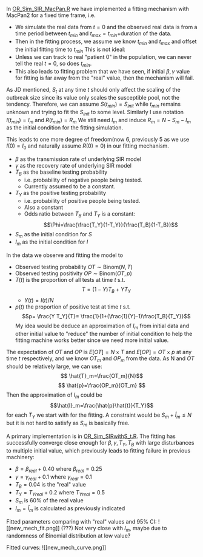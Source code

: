 In [OR_Sim_SIR_MacPan.R](OR_Sim_SIR_MacPan.R) we have implemented a fitting mechanism with MacPan2 for a fixed time frame, i.e. 
- We simulate the real data from $t=0$ and the observed real data is from a time period between $t_{min}$ and $t_{max}=t_{min}+$duration of the data.
- Then in the fitting process, we assume we know $t_{min}$ and $t_{max}$ and offset the initial fitting time to $t_{min}$
This is not ideal:
- Unless we can track to real "patient 0" in the population, we can never tell the real $t=0$, so does $t_{min}$.
- This also leads to fitting problem that we have seen, if initial $\beta, \gamma$ value for fitting is far away from the "real" value, then the mechanism will fail.

As JD mentioned, $S_t$ at any time $t$ should only affect the scaling of the outbreak size since its value only scales the susceptible pool, not the tendency.
Therefore, we can assume $S(t_{min})=S_{init}$ while $t_{min}$ remains unknown and trying to fit the $S_{init}$ to some level.
Similarly I use notation $I(t_{min})=I_m$ and $R(t_{min})=R_m$
We still need $I_m$ and induce $R_m=N-S_m-I_m$ as the initial condition for the fitting simulation.

This leads to one more degree of freedom(now 6, previously 5 as we use $I(0)=I_0$ and naturally assume $R(0)=0$) in our fitting mechanism.
- $\beta$ as the transmission rate of underlying SIR model
- $\gamma$ as the recovery rate of underlying SIR model
- $T_B$ as the baseline testing probability
	- i.e. probability of negative people being tested.
	- Currently assumed to be a constant.
- $T_Y$ as the positive testing probability
	- i.e. probability of positive people being tested.
	- Also a constant
	- Odds ratio between $T_B$ and $T_Y$ is a constant: $$\Phi=\frac{\frac{T_Y}{1-T_Y}}{\frac{T_B}{1-T_B}}$$
- $S_m$ as the initial condition for $S$
- $I_m$ as the initial condition for $I$

In the data we observe and fitting the model to
- Observed testing probability $OT \sim \text{Binom}(N,T)$ 
- Observed testing positivity $OP \sim \text{Binom}(OT,p)$ 
- $T(t)$ is the proportion of all tests at time $t$ s.t. $$T= (1-Y) T_B + Y T_Y $$
	- $Y(t)=I(t)/N$
- $p(t)$ the proportion of positive test at time $t$ s.t. $$p= \frac{Y T_Y}{T}= \frac{1}{1+(\frac{1}{Y}-1)\frac{T_B}{T_Y}}$$
My idea would be deduce an approximation of $I_m$ from initial data and other initial value to "reduce" the number of initial condition to help the fitting machine works better since we need more initial value.

The expectation of $OT$ and $OP$ is $E[OT]=N\times T$ and $E[OP]=OT \times p$ at any time $t$ respectively, and we know $OT_m$ and $OP_m$ from the data. As N and $OT$ should be relatively large, we can use:
$$ \hat{T}_m=\frac{OT_m}{N}$$$$ \hat{p}=\frac{OP_m}{OT_m} $$
Then the approximation of $I_m$ could be $$\hat{I}_m=\frac{\hat{p}\hat{t}}{T_Y}$$for each $T_Y$ we start with for the fitting.
A constraint would be $S_m+\hat{I}_m \leq N$ but it is not hard to satisfy as $S_m$ is basically free.

A primary implementation is in [OR_Sim_SIRwithS_t.R](OR_Sim_SIRwithS_t.R).
The fitting has successfully converge close enough for $\beta, \gamma, T_Y, T_B$ with large disturbances to multiple initial value, which previously leads to fitting failure in previous machinery:
- $\beta = \beta_{real}+0.40$ where  $\beta_{real}=0.25$
- $\gamma = \gamma_{real} + 0.1$ where $\gamma_{real}=0.1$ 
- $T_B=0.04$ is the "real" value 
- $T_Y=T_{Y real}+0.2$ where $T_{Y real}= 0.5$
- $S_m$ is 60% of the real value
- $I_m=\hat{I}_m$ is calculated as previously indicated

Fitted parameters comparing with "real" values and 95% CI:
![[new_mech_fit.png]]
(???) Not very close with $I_m$, maybe due to randomness of Binomial distribution at low value?

Fitted curves:
![[new_mech_curve.png]]




